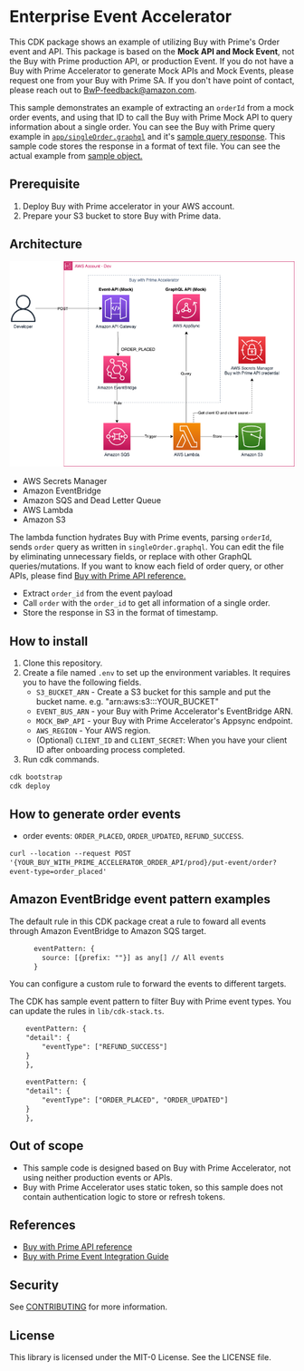 # Enterprise Event Accelerator 

This CDK package shows an example of utilizing Buy with Prime's Order event and API. This package is based on the **Mock API and Mock Event**, not the Buy with Prime production API, or production Event. If you do not have a Buy with Prime Accelerator to generate Mock APIs and Mock Events, please request one from your Buy with Prime SA. If you don't have point of contact, please reach out to BwP-feedback@amazon.com.   

This sample demonstrates an example of extracting an `orderId` from a mock order events, and using that ID to call the Buy with Prime Mock API to query information about a single order. You can see the Buy with Prime query example in [`app/singleOrder.graphql`](app/singleOrder.graphql) and it's [sample query response](query_response/index.md). This sample code stores the response in a format of text file. You can see the actual example from [sample object.](sample_object/2023-09-01%2005_36_23)

## Prerequisite
1. Deploy Buy with Prime accelerator in your AWS account. 
2. Prepare your S3 bucket to store Buy with Prime data. 

## Architecture
![](static/event-accelerator-2.png)
- AWS Secrets Manager
- Amazon EventBridge
- Amazon SQS and Dead Letter Queue
- AWS Lambda
- Amazon S3

The lambda function hydrates Buy with Prime events, parsing `orderId`, sends `order` query as written in `singleOrder.graphql`. You can edit the file by eliminating unnecessary fields, or replace with other GraphQL queries/mutations. If you want to know each field of order query, or other APIs, please find [Buy with Prime API reference.](https://documents.partners.buywithprime.amazon.com/private/page/api-reference)

- Extract `order_id` from the event payload 
- Call `order` with the `order_id` to get all information of a single order.  
- Store the response in S3 in the format of timestamp. 

## How to install
1. Clone this repository.
2. Create a file named `.env` to set up the environment variables. It requires you to have the following fields.
    - `S3_BUCKET_ARN` - Create a S3 bucket for this sample and put the bucket name. e.g. "arn:aws:s3:::YOUR_BUCKET"
    - `EVENT_BUS_ARN` - your Buy with Prime Accelerator's EventBridge ARN.
    - `MOCK_BWP_API` - your Buy with Prime Accelerator's Appsync endpoint. 
    - `AWS_REGION` - Your AWS region. 
    - (Optional) `CLIENT_ID` and `CLIENT_SECRET`: When you have your client ID after onboarding process completed.  
3. Run cdk commands.
```
cdk bootstrap
cdk deploy
```
## How to generate order events
- order events: `ORDER_PLACED`, `ORDER_UPDATED`, `REFUND_SUCCESS`.

```
curl --location --request POST '{YOUR_BUY_WITH_PRIME_ACCELERATOR_ORDER_API/prod}/put-event/order?event-type=order_placed'
```

## Amazon EventBridge event pattern examples
The default rule in this CDK package creat a rule to foward all events through Amazon EventBridge to Amazon SQS target. 
```
      eventPattern: {
        source: [{prefix: ""}] as any[] // All events
      }
```

You can configure a custom rule to forward the events to different targets.

The CDK has sample event pattern to filter Buy with Prime event types. You can update the rules in `lib/cdk-stack.ts`.

```
    eventPattern: {
    "detail": {
        "eventType": ["REFUND_SUCCESS"]
    }
    },
```

```
    eventPattern: {
    "detail": {
        "eventType": ["ORDER_PLACED", "ORDER_UPDATED"]
    }
    },
```
## Out of scope
- This sample code is designed based on Buy with Prime Accelerator, not using neither production events or APIs. 
- Buy with Prime Accelerator uses static token, so this sample does not contain authentication logic to store or refresh tokens. 

## References
- [Buy with Prime API reference](https://documents.partners.buywithprime.amazon.com/private/page/api-reference)
- [Buy with Prime Event Integration Guide](https://documents.partners.buywithprime.amazon.com/private/docs/buy-with-prime-event-integration-guide)

## Security

See [CONTRIBUTING](CONTRIBUTING.md#security-issue-notifications) for more information.

## License

This library is licensed under the MIT-0 License. See the LICENSE file.

